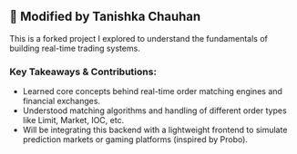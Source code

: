 ## 👤 Modified by Tanishka Chauhan

This is a forked project I explored to understand the fundamentals of building real-time trading systems.

### Key Takeaways & Contributions:
- Learned core concepts behind real-time order matching engines and financial exchanges.
- Understood matching algorithms and handling of different order types like Limit, Market, IOC, etc.
- Will be integrating this backend with a lightweight frontend to simulate prediction markets or gaming platforms (inspired by Probo).

